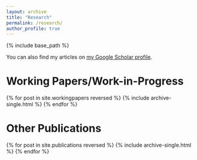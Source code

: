 ```yaml
---
layout: archive
title: "Research"
permalink: /research/
author_profile: true
---
```


{% include base_path %}

You can also find my articles on <a href="https://scholar.google.com/citations?user=ifkgksAAAAAJ&hl=en&inst=17001591832933267808">my Google Scholar profile</a>.

<h1> Working Papers/Work-in-Progress </h1>
{% for post in site.workingpapers reversed %}
  {% include archive-single.html %}
{% endfor %}

<br/>

<h1> Other Publications </h1>

{% for post in site.publications reversed %}
  {% include archive-single.html %}
{% endfor %}

